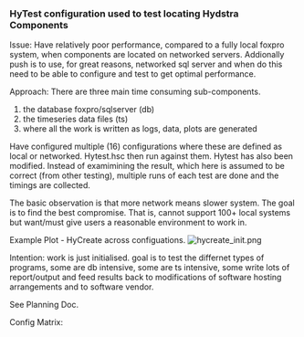 ### HyTest configuration used to test locating Hydstra Components #

Issue:
Have relatively poor performance, compared to a fully local foxpro system, when components are located on networked servers. Addionally push is to use, for great reasons, networked sql server and when do this need to be able to configure and test to get optimal performance.

Approach:
There are three main time consuming sub-components.

1. the database foxpro/sqlserver (db)
2. the timeseries data files (ts)
3. where all the work is written as logs, data, plots are generated

Have configured multiple (16) configurations where these are defined as local or networked.
Hytest.hsc then run against them. Hytest has also been modified. Instead of examimining the result, which here is assumed to be correct (from other testing), multiple runs of each test are done and the timings are collected.

The basic observation is that more network means slower system. The goal is to find the best compromise. That is, cannot support 100+ local systems but want/must give users a reasonable environment to work in.

Example Plot - HyCreate across configuations.
![hycreate_init.png](./documentation/hycreate_init.png)

Intention:
work is just initialised. goal is to test the differnet types of programs, some are db intensive, some are ts intensive, some write lots of report/output and feed results back to modifications of software hosting arrangements and to software vendor.

See Planning Doc.

Config Matrix:
